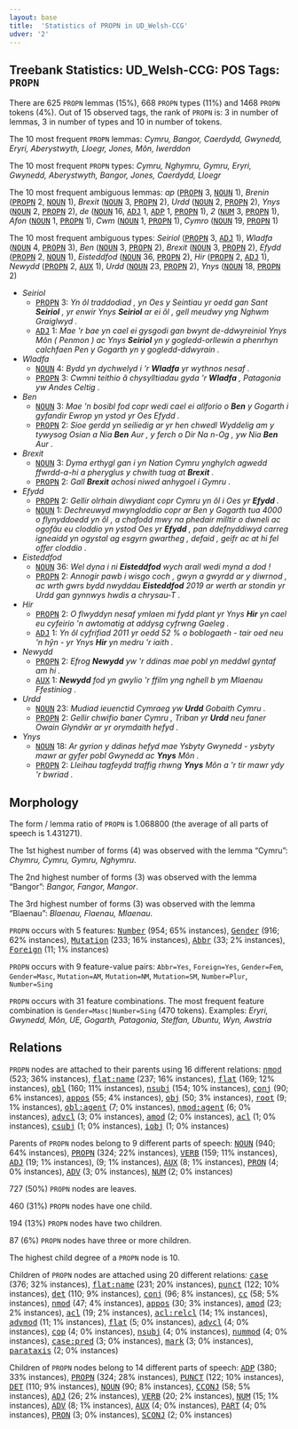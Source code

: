 ```yaml
---
layout: base
title:  'Statistics of PROPN in UD_Welsh-CCG'
udver: '2'
---
```


## Treebank Statistics: UD_Welsh-CCG: POS Tags: `PROPN`

There are 625 `PROPN` lemmas (15%), 668 `PROPN` types (11%) and 1468 `PROPN` tokens (4%).
Out of 15 observed tags, the rank of `PROPN` is: 3 in number of lemmas, 3 in number of types and 10 in number of tokens.

The 10 most frequent `PROPN` lemmas: <em>Cymru, Bangor, Caerdydd, Gwynedd, Eryri, Aberystwyth, Lloegr, Jones, Môn, Iwerddon</em>

The 10 most frequent `PROPN` types:  <em>Cymru, Nghymru, Gymru, Eryri, Gwynedd, Aberystwyth, Bangor, Jones, Caerdydd, Lloegr</em>

The 10 most frequent ambiguous lemmas: <em>ap</em> (<tt><a href="cy_ccg-pos-PROPN.html">PROPN</a></tt> 3, <tt><a href="cy_ccg-pos-NOUN.html">NOUN</a></tt> 1), <em>Brenin</em> (<tt><a href="cy_ccg-pos-PROPN.html">PROPN</a></tt> 2, <tt><a href="cy_ccg-pos-NOUN.html">NOUN</a></tt> 1), <em>Brexit</em> (<tt><a href="cy_ccg-pos-NOUN.html">NOUN</a></tt> 3, <tt><a href="cy_ccg-pos-PROPN.html">PROPN</a></tt> 2), <em>Urdd</em> (<tt><a href="cy_ccg-pos-NOUN.html">NOUN</a></tt> 2, <tt><a href="cy_ccg-pos-PROPN.html">PROPN</a></tt> 2), <em>Ynys</em> (<tt><a href="cy_ccg-pos-NOUN.html">NOUN</a></tt> 2, <tt><a href="cy_ccg-pos-PROPN.html">PROPN</a></tt> 2), <em>de</em> (<tt><a href="cy_ccg-pos-NOUN.html">NOUN</a></tt> 16, <tt><a href="cy_ccg-pos-ADJ.html">ADJ</a></tt> 1, <tt><a href="cy_ccg-pos-ADP.html">ADP</a></tt> 1, <tt><a href="cy_ccg-pos-PROPN.html">PROPN</a></tt> 1), <em>2</em> (<tt><a href="cy_ccg-pos-NUM.html">NUM</a></tt> 3, <tt><a href="cy_ccg-pos-PROPN.html">PROPN</a></tt> 1), <em>Afon</em> (<tt><a href="cy_ccg-pos-NOUN.html">NOUN</a></tt> 1, <tt><a href="cy_ccg-pos-PROPN.html">PROPN</a></tt> 1), <em>Cwm</em> (<tt><a href="cy_ccg-pos-NOUN.html">NOUN</a></tt> 1, <tt><a href="cy_ccg-pos-PROPN.html">PROPN</a></tt> 1), <em>Cymro</em> (<tt><a href="cy_ccg-pos-NOUN.html">NOUN</a></tt> 19, <tt><a href="cy_ccg-pos-PROPN.html">PROPN</a></tt> 1)

The 10 most frequent ambiguous types:  <em>Seiriol</em> (<tt><a href="cy_ccg-pos-PROPN.html">PROPN</a></tt> 3, <tt><a href="cy_ccg-pos-ADJ.html">ADJ</a></tt> 1), <em>Wladfa</em> (<tt><a href="cy_ccg-pos-NOUN.html">NOUN</a></tt> 4, <tt><a href="cy_ccg-pos-PROPN.html">PROPN</a></tt> 3), <em>Ben</em> (<tt><a href="cy_ccg-pos-NOUN.html">NOUN</a></tt> 3, <tt><a href="cy_ccg-pos-PROPN.html">PROPN</a></tt> 2), <em>Brexit</em> (<tt><a href="cy_ccg-pos-NOUN.html">NOUN</a></tt> 3, <tt><a href="cy_ccg-pos-PROPN.html">PROPN</a></tt> 2), <em>Efydd</em> (<tt><a href="cy_ccg-pos-PROPN.html">PROPN</a></tt> 2, <tt><a href="cy_ccg-pos-NOUN.html">NOUN</a></tt> 1), <em>Eisteddfod</em> (<tt><a href="cy_ccg-pos-NOUN.html">NOUN</a></tt> 36, <tt><a href="cy_ccg-pos-PROPN.html">PROPN</a></tt> 2), <em>Hir</em> (<tt><a href="cy_ccg-pos-PROPN.html">PROPN</a></tt> 2, <tt><a href="cy_ccg-pos-ADJ.html">ADJ</a></tt> 1), <em>Newydd</em> (<tt><a href="cy_ccg-pos-PROPN.html">PROPN</a></tt> 2, <tt><a href="cy_ccg-pos-AUX.html">AUX</a></tt> 1), <em>Urdd</em> (<tt><a href="cy_ccg-pos-NOUN.html">NOUN</a></tt> 23, <tt><a href="cy_ccg-pos-PROPN.html">PROPN</a></tt> 2), <em>Ynys</em> (<tt><a href="cy_ccg-pos-NOUN.html">NOUN</a></tt> 18, <tt><a href="cy_ccg-pos-PROPN.html">PROPN</a></tt> 2)


* <em>Seiriol</em>
  * <tt><a href="cy_ccg-pos-PROPN.html">PROPN</a></tt> 3: <em>Yn ôl traddodiad , yn Oes y Seintiau yr oedd gan Sant <b>Seiriol</b> , yr enwir Ynys <b>Seiriol</b> ar ei ôl , gell meudwy yng Nghwm Graiglwyd .</em>
  * <tt><a href="cy_ccg-pos-ADJ.html">ADJ</a></tt> 1: <em>Mae 'r bae yn cael ei gysgodi gan bwynt de-ddwyreiniol Ynys Môn ( Penmon ) ac Ynys <b>Seiriol</b> yn y gogledd-orllewin a phenrhyn calchfaen Pen y Gogarth yn y gogledd-ddwyrain .</em>
* <em>Wladfa</em>
  * <tt><a href="cy_ccg-pos-NOUN.html">NOUN</a></tt> 4: <em>Bydd yn dychwelyd i 'r <b>Wladfa</b> yr wythnos nesaf .</em>
  * <tt><a href="cy_ccg-pos-PROPN.html">PROPN</a></tt> 3: <em>Cwmni teithio â chysylltiadau gyda 'r <b>Wladfa</b> , Patagonia yw Andes Celtig .</em>
* <em>Ben</em>
  * <tt><a href="cy_ccg-pos-NOUN.html">NOUN</a></tt> 3: <em>Mae 'n bosibl fod copr wedi cael ei allforio o <b>Ben</b> y Gogarth i gyfandir Ewrop yn ystod yr Oes Efydd .</em>
  * <tt><a href="cy_ccg-pos-PROPN.html">PROPN</a></tt> 2: <em>Sioe gerdd yn seiliedig ar yr hen chwedl Wyddelig am y tywysog Osian a Nia <b>Ben</b> Aur , y ferch o Dir Na n-Og , yw Nia <b>Ben</b> Aur .</em>
* <em>Brexit</em>
  * <tt><a href="cy_ccg-pos-NOUN.html">NOUN</a></tt> 3: <em>Dyma erthygl gan i yn Nation Cymru ynghylch agwedd ffwrdd-a-hi a pheryglus y chwith tuag at <b>Brexit</b> .</em>
  * <tt><a href="cy_ccg-pos-PROPN.html">PROPN</a></tt> 2: <em>Gall <b>Brexit</b> achosi niwed anhygoel i Gymru .</em>
* <em>Efydd</em>
  * <tt><a href="cy_ccg-pos-PROPN.html">PROPN</a></tt> 2: <em>Gellir olrhain diwydiant copr Cymru yn ôl i Oes yr <b>Efydd</b> .</em>
  * <tt><a href="cy_ccg-pos-NOUN.html">NOUN</a></tt> 1: <em>Dechreuwyd mwyngloddio copr ar Ben y Gogarth tua 4000 o flynyddoedd yn ôl , a chafodd mwy na phedair milltir o dwneli ac ogofâu eu cloddio yn ystod Oes yr <b>Efydd</b> , pan ddefnyddiwyd carreg igneaidd yn ogystal ag esgyrn gwartheg , defaid , geifr ac at hi fel offer cloddio .</em>
* <em>Eisteddfod</em>
  * <tt><a href="cy_ccg-pos-NOUN.html">NOUN</a></tt> 36: <em>Wel dyna i ni <b>Eisteddfod</b> wych arall wedi mynd a dod !</em>
  * <tt><a href="cy_ccg-pos-PROPN.html">PROPN</a></tt> 2: <em>Annogir pawb i wisgo coch , gwyn a gwyrdd ar y diwrnod , ac wrth gwrs bydd nwyddau <b>Eisteddfod</b> 2019 ar werth ar stondin yr Urdd gan gynnwys hwdis a chrysau-T .</em>
* <em>Hir</em>
  * <tt><a href="cy_ccg-pos-PROPN.html">PROPN</a></tt> 2: <em>O flwyddyn nesaf ymlaen mi fydd plant yr Ynys <b>Hir</b> yn cael eu cyfeirio 'n awtomatig at addysg cyfrwng Gaeleg .</em>
  * <tt><a href="cy_ccg-pos-ADJ.html">ADJ</a></tt> 1: <em>Yn ôl cyfrifiad 2011 yr oedd 52 % o boblogaeth - tair oed neu 'n hŷn - yr Ynys <b>Hir</b> yn medru 'r iaith .</em>
* <em>Newydd</em>
  * <tt><a href="cy_ccg-pos-PROPN.html">PROPN</a></tt> 2: <em>Efrog <b>Newydd</b> yw 'r ddinas mae pobl yn meddwl gyntaf am hi .</em>
  * <tt><a href="cy_ccg-pos-AUX.html">AUX</a></tt> 1: <em><b>Newydd</b> fod yn gwylio 'r ffilm yng nghell b ym Mlaenau Ffestiniog .</em>
* <em>Urdd</em>
  * <tt><a href="cy_ccg-pos-NOUN.html">NOUN</a></tt> 23: <em>Mudiad ieuenctid Cymraeg yw <b>Urdd</b> Gobaith Cymru .</em>
  * <tt><a href="cy_ccg-pos-PROPN.html">PROPN</a></tt> 2: <em>Gellir chwifio baner Cymru , Triban yr <b>Urdd</b> neu faner Owain Glyndŵr ar yr orymdaith hefyd .</em>
* <em>Ynys</em>
  * <tt><a href="cy_ccg-pos-NOUN.html">NOUN</a></tt> 18: <em>Ar gyrion y ddinas hefyd mae Ysbyty Gwynedd - ysbyty mawr ar gyfer pobl Gwynedd ac <b>Ynys</b> Môn .</em>
  * <tt><a href="cy_ccg-pos-PROPN.html">PROPN</a></tt> 2: <em>Lleihau tagfeydd traffig rhwng <b>Ynys</b> Môn a 'r tir mawr ydy 'r bwriad .</em>

## Morphology

The form / lemma ratio of `PROPN` is 1.068800 (the average of all parts of speech is 1.431271).

The 1st highest number of forms (4) was observed with the lemma “Cymru”: <em>Chymru, Cymru, Gymru, Nghymru</em>.

The 2nd highest number of forms (3) was observed with the lemma “Bangor”: <em>Bangor, Fangor, Mangor</em>.

The 3rd highest number of forms (3) was observed with the lemma “Blaenau”: <em>Blaenau, Flaenau, Mlaenau</em>.

`PROPN` occurs with 5 features: <tt><a href="cy_ccg-feat-Number.html">Number</a></tt> (954; 65% instances), <tt><a href="cy_ccg-feat-Gender.html">Gender</a></tt> (916; 62% instances), <tt><a href="cy_ccg-feat-Mutation.html">Mutation</a></tt> (233; 16% instances), <tt><a href="cy_ccg-feat-Abbr.html">Abbr</a></tt> (33; 2% instances), <tt><a href="cy_ccg-feat-Foreign.html">Foreign</a></tt> (11; 1% instances)

`PROPN` occurs with 9 feature-value pairs: `Abbr=Yes`, `Foreign=Yes`, `Gender=Fem`, `Gender=Masc`, `Mutation=AM`, `Mutation=NM`, `Mutation=SM`, `Number=Plur`, `Number=Sing`

`PROPN` occurs with 31 feature combinations.
The most frequent feature combination is `Gender=Masc|Number=Sing` (470 tokens).
Examples: <em>Eryri, Gwynedd, Môn, UE, Gogarth, Patagonia, Steffan, Ubuntu, Wyn, Awstria</em>


## Relations

`PROPN` nodes are attached to their parents using 16 different relations: <tt><a href="cy_ccg-dep-nmod.html">nmod</a></tt> (523; 36% instances), <tt><a href="cy_ccg-dep-flat-name.html">flat:name</a></tt> (237; 16% instances), <tt><a href="cy_ccg-dep-flat.html">flat</a></tt> (169; 12% instances), <tt><a href="cy_ccg-dep-obl.html">obl</a></tt> (160; 11% instances), <tt><a href="cy_ccg-dep-nsubj.html">nsubj</a></tt> (154; 10% instances), <tt><a href="cy_ccg-dep-conj.html">conj</a></tt> (90; 6% instances), <tt><a href="cy_ccg-dep-appos.html">appos</a></tt> (55; 4% instances), <tt><a href="cy_ccg-dep-obj.html">obj</a></tt> (50; 3% instances), <tt><a href="cy_ccg-dep-root.html">root</a></tt> (9; 1% instances), <tt><a href="cy_ccg-dep-obl-agent.html">obl:agent</a></tt> (7; 0% instances), <tt><a href="cy_ccg-dep-nmod-agent.html">nmod:agent</a></tt> (6; 0% instances), <tt><a href="cy_ccg-dep-advcl.html">advcl</a></tt> (3; 0% instances), <tt><a href="cy_ccg-dep-amod.html">amod</a></tt> (2; 0% instances), <tt><a href="cy_ccg-dep-acl.html">acl</a></tt> (1; 0% instances), <tt><a href="cy_ccg-dep-csubj.html">csubj</a></tt> (1; 0% instances), <tt><a href="cy_ccg-dep-iobj.html">iobj</a></tt> (1; 0% instances)

Parents of `PROPN` nodes belong to 9 different parts of speech: <tt><a href="cy_ccg-pos-NOUN.html">NOUN</a></tt> (940; 64% instances), <tt><a href="cy_ccg-pos-PROPN.html">PROPN</a></tt> (324; 22% instances), <tt><a href="cy_ccg-pos-VERB.html">VERB</a></tt> (159; 11% instances), <tt><a href="cy_ccg-pos-ADJ.html">ADJ</a></tt> (19; 1% instances),  (9; 1% instances), <tt><a href="cy_ccg-pos-AUX.html">AUX</a></tt> (8; 1% instances), <tt><a href="cy_ccg-pos-PRON.html">PRON</a></tt> (4; 0% instances), <tt><a href="cy_ccg-pos-ADV.html">ADV</a></tt> (3; 0% instances), <tt><a href="cy_ccg-pos-NUM.html">NUM</a></tt> (2; 0% instances)

727 (50%) `PROPN` nodes are leaves.

460 (31%) `PROPN` nodes have one child.

194 (13%) `PROPN` nodes have two children.

87 (6%) `PROPN` nodes have three or more children.

The highest child degree of a `PROPN` node is 10.

Children of `PROPN` nodes are attached using 20 different relations: <tt><a href="cy_ccg-dep-case.html">case</a></tt> (376; 32% instances), <tt><a href="cy_ccg-dep-flat-name.html">flat:name</a></tt> (231; 20% instances), <tt><a href="cy_ccg-dep-punct.html">punct</a></tt> (122; 10% instances), <tt><a href="cy_ccg-dep-det.html">det</a></tt> (110; 9% instances), <tt><a href="cy_ccg-dep-conj.html">conj</a></tt> (96; 8% instances), <tt><a href="cy_ccg-dep-cc.html">cc</a></tt> (58; 5% instances), <tt><a href="cy_ccg-dep-nmod.html">nmod</a></tt> (47; 4% instances), <tt><a href="cy_ccg-dep-appos.html">appos</a></tt> (30; 3% instances), <tt><a href="cy_ccg-dep-amod.html">amod</a></tt> (23; 2% instances), <tt><a href="cy_ccg-dep-acl.html">acl</a></tt> (19; 2% instances), <tt><a href="cy_ccg-dep-acl-relcl.html">acl:relcl</a></tt> (14; 1% instances), <tt><a href="cy_ccg-dep-advmod.html">advmod</a></tt> (11; 1% instances), <tt><a href="cy_ccg-dep-flat.html">flat</a></tt> (5; 0% instances), <tt><a href="cy_ccg-dep-advcl.html">advcl</a></tt> (4; 0% instances), <tt><a href="cy_ccg-dep-cop.html">cop</a></tt> (4; 0% instances), <tt><a href="cy_ccg-dep-nsubj.html">nsubj</a></tt> (4; 0% instances), <tt><a href="cy_ccg-dep-nummod.html">nummod</a></tt> (4; 0% instances), <tt><a href="cy_ccg-dep-case-pred.html">case:pred</a></tt> (3; 0% instances), <tt><a href="cy_ccg-dep-mark.html">mark</a></tt> (3; 0% instances), <tt><a href="cy_ccg-dep-parataxis.html">parataxis</a></tt> (2; 0% instances)

Children of `PROPN` nodes belong to 14 different parts of speech: <tt><a href="cy_ccg-pos-ADP.html">ADP</a></tt> (380; 33% instances), <tt><a href="cy_ccg-pos-PROPN.html">PROPN</a></tt> (324; 28% instances), <tt><a href="cy_ccg-pos-PUNCT.html">PUNCT</a></tt> (122; 10% instances), <tt><a href="cy_ccg-pos-DET.html">DET</a></tt> (110; 9% instances), <tt><a href="cy_ccg-pos-NOUN.html">NOUN</a></tt> (90; 8% instances), <tt><a href="cy_ccg-pos-CCONJ.html">CCONJ</a></tt> (58; 5% instances), <tt><a href="cy_ccg-pos-ADJ.html">ADJ</a></tt> (26; 2% instances), <tt><a href="cy_ccg-pos-VERB.html">VERB</a></tt> (20; 2% instances), <tt><a href="cy_ccg-pos-NUM.html">NUM</a></tt> (15; 1% instances), <tt><a href="cy_ccg-pos-ADV.html">ADV</a></tt> (8; 1% instances), <tt><a href="cy_ccg-pos-AUX.html">AUX</a></tt> (4; 0% instances), <tt><a href="cy_ccg-pos-PART.html">PART</a></tt> (4; 0% instances), <tt><a href="cy_ccg-pos-PRON.html">PRON</a></tt> (3; 0% instances), <tt><a href="cy_ccg-pos-SCONJ.html">SCONJ</a></tt> (2; 0% instances)

